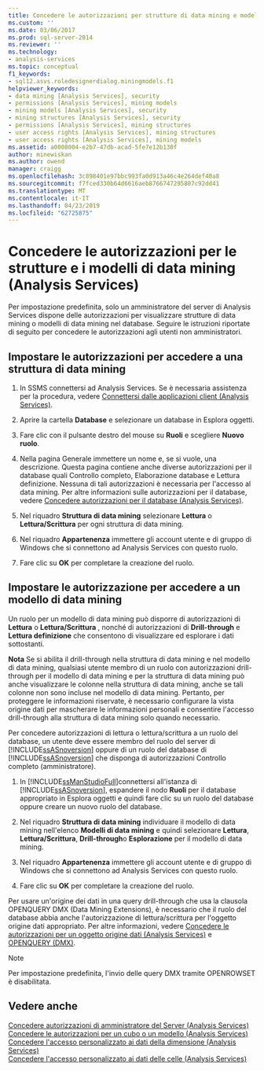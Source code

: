 ```yaml
---
title: Concedere le autorizzazioni per strutture di data mining e modelli (Analysis Services) | Microsoft Docs
ms.custom: ''
ms.date: 03/06/2017
ms.prod: sql-server-2014
ms.reviewer: ''
ms.technology:
- analysis-services
ms.topic: conceptual
f1_keywords:
- sql12.asvs.roledesignerdialog.miningmodels.f1
helpviewer_keywords:
- data mining [Analysis Services], security
- permissions [Analysis Services], mining models
- mining models [Analysis Services], security
- mining structures [Analysis Services], security
- permissions [Analysis Services], mining structures
- user access rights [Analysis Services], mining structures
- user access rights [Analysis Services], mining models
ms.assetid: a0008004-e2b7-47db-acad-5fe7e12b130f
author: minewiskan
ms.author: owend
manager: craigg
ms.openlocfilehash: 3c898401e97bbc993fa0d913a46c4e264def40a8
ms.sourcegitcommit: f7fced330b64d6616aeb8766747295807c92dd41
ms.translationtype: MT
ms.contentlocale: it-IT
ms.lasthandoff: 04/23/2019
ms.locfileid: "62725875"
---
```

# <a name="grant-permissions-on-data-mining-structures-and-models-analysis-services"></a>Concedere le autorizzazioni per le strutture e i modelli di data mining (Analysis Services)
  Per impostazione predefinita, solo un amministratore del server di Analysis Services dispone delle autorizzazioni per visualizzare strutture di data mining o modelli di data mining nel database. Seguire le istruzioni riportate di seguito per concedere le autorizzazioni agli utenti non amministratori.  
  
## <a name="set-permissions-to-access-a-mining-structure"></a>Impostare le autorizzazioni per accedere a una struttura di data mining  
  
1.  In SSMS connettersi ad Analysis Services. Se è necessaria assistenza per la procedura, vedere [Connettersi dalle applicazioni client &#40;Analysis Services&#41;](../instances/connect-from-client-applications-analysis-services.md).  
  
2.  Aprire la cartella **Database** e selezionare un database in Esplora oggetti.  
  
3.  Fare clic con il pulsante destro del mouse su **Ruoli** e scegliere **Nuovo ruolo**.  
  
4.  Nella pagina Generale immettere un nome e, se si vuole, una descrizione. Questa pagina contiene anche diverse autorizzazioni per il database quali Controllo completo, Elaborazione database e Lettura definizione. Nessuna di tali autorizzazioni è necessaria per l'accesso al data mining. Per altre informazioni sulle autorizzazioni per il database, vedere [Concedere autorizzazioni per il database &#40;Analysis Services&#41;](grant-database-permissions-analysis-services.md).  
  
5.  Nel riquadro **Struttura di data mining** selezionare **Lettura** o **Lettura/Scrittura** per ogni struttura di data mining.  
  
6.  Nel riquadro **Appartenenza** immettere gli account utente e di gruppo di Windows che si connettono ad Analysis Services con questo ruolo.  
  
7.  Fare clic su **OK** per completare la creazione del ruolo.  
  
## <a name="set-permissions-to-access-a-mining-model"></a>Impostare le autorizzazione per accedere a un modello di data mining  
 Un ruolo per un modello di data mining può disporre di autorizzazioni di **Lettura** o **Lettura/Scrittura** , nonché di autorizzazioni di **Drill-through** e **Lettura definizione** che consentono di visualizzare ed esplorare i dati sottostanti.  
  
 **Nota** Se si abilita il drill-through nella struttura di data mining e nel modello di data mining, qualsiasi utente membro di un ruolo con autorizzazioni drill-through per il modello di data mining e per la struttura di data mining può anche visualizzare le colonne nella struttura di data mining, anche se tali colonne non sono incluse nel modello di data mining. Pertanto, per proteggere le informazioni riservate, è necessario configurare la vista origine dati per mascherare le informazioni personali e consentire l'accesso drill-through alla struttura di data mining solo quando necessario.  
  
 Per concedere autorizzazioni di lettura o lettura/scrittura a un ruolo del database, un utente deve essere membro del ruolo del server di [!INCLUDE[ssASnoversion](../../includes/ssasnoversion-md.md)] oppure di un ruolo del database di [!INCLUDE[ssASnoversion](../../includes/ssasnoversion-md.md)] che disponga di autorizzazioni Controllo completo (amministratore).  
  
1.  In [!INCLUDE[ssManStudioFull](../../includes/ssmanstudiofull-md.md)]connettersi all'istanza di [!INCLUDE[ssASnoversion](../../includes/ssasnoversion-md.md)], espandere il nodo **Ruoli** per il database appropriato in Esplora oggetti e quindi fare clic su un ruolo del database oppure creare un nuovo ruolo del database.  
  
2.  Nel riquadro **Struttura di data mining** individuare il modello di data mining nell'elenco **Modelli di data mining** e quindi selezionare **Lettura**, **Lettura/Scrittura**, **Drill-through**o **Esplorazione** per il modello di data mining.  
  
3.  Nel riquadro **Appartenenza** immettere gli account utente e di gruppo di Windows che si connettono ad Analysis Services con questo ruolo.  
  
4.  Fare clic su **OK** per completare la creazione del ruolo.  
  
 Per usare un'origine dei dati in una query drill-through che usa la clausola OPENQUERY DMX (Data Mining Extensions), è necessario che il ruolo del database abbia anche l'autorizzazione di lettura/scrittura per l'oggetto origine dati appropriato. Per altre informazioni, vedere [Concedere le autorizzazioni per un oggetto origine dati &#40;Analysis Services&#41;](grant-permissions-on-a-data-source-object-analysis-services.md) e [OPENQUERY &#40;DMX&#41;](/sql/dmx/source-data-query-openquery).  
  
> [!NOTE]  
>  Per impostazione predefinita, l'invio delle query DMX tramite OPENROWSET è disabilitata.  
  
## <a name="see-also"></a>Vedere anche  
 [Concedere autorizzazioni di amministratore del Server &#40;Analysis Services&#41;](../instances/grant-server-admin-rights-to-an-analysis-services-instance.md)   
 [Concedere le autorizzazioni per un cubo o un modello &#40;Analysis Services&#41;](grant-cube-or-model-permissions-analysis-services.md)   
 [Concedere l'accesso personalizzato ai dati della dimensione &#40;Analysis Services&#41;](grant-custom-access-to-dimension-data-analysis-services.md)   
 [Concedere l'accesso personalizzato ai dati delle celle &#40;Analysis Services&#41;](grant-custom-access-to-cell-data-analysis-services.md)  
  
  
